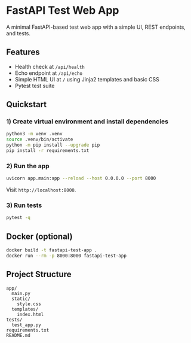 # FastAPI Test Web App

A minimal FastAPI-based test web app with a simple UI, REST endpoints, and tests.

## Features
- Health check at `/api/health`
- Echo endpoint at `/api/echo`
- Simple HTML UI at `/` using Jinja2 templates and basic CSS
- Pytest test suite

## Quickstart

### 1) Create virtual environment and install dependencies
```bash
python3 -m venv .venv
source .venv/bin/activate
python -m pip install --upgrade pip
pip install -r requirements.txt
```

### 2) Run the app
```bash
uvicorn app.main:app --reload --host 0.0.0.0 --port 8000
```

Visit `http://localhost:8000`.

### 3) Run tests
```bash
pytest -q
```

## Docker (optional)
```bash
docker build -t fastapi-test-app .
docker run --rm -p 8000:8000 fastapi-test-app
```

## Project Structure
```
app/
  main.py
  static/
    style.css
  templates/
    index.html
tests/
  test_app.py
requirements.txt
README.md
```